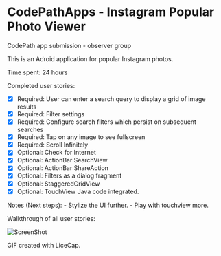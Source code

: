 # CodePathApps - Instagram Popular Photo Viewer
CodePath app submission - observer group

This is an Adroid application for popular Instagram photos. 

Time spent: 24 hours 

Completed user stories:
* [x] Required: User can enter a search query to display a grid of image results
* [x] Required: Filter settings
* [x] Required: Configure search filters which persist on subsequent searches
* [x] Required: Tap on any image to see fullscreen
* [x] Required: Scroll Infinitely
* [x] Optional: Check for Internet
* [x] Optional: ActionBar SearchView
* [x] Optional: ActionBar ShareAction
* [x] Optional: Filters as a dialog fragment
* [x] Optional: StaggeredGridView
* [x] Optional: TouchView Java code integrated.

Notes (Next steps):
    - Stylize the UI further.
    - Play with touchview more.

Walkthrough of all user stories:

![ScreenShot](***)

GIF created with LiceCap.
